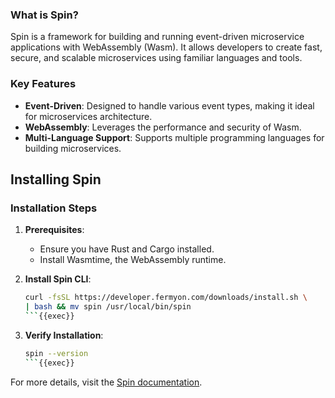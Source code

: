 ### What is Spin?

Spin is a framework for building and running event-driven microservice applications with WebAssembly (Wasm). It allows developers to create fast, secure, and scalable microservices using familiar languages and tools.

### Key Features
- **Event-Driven**: Designed to handle various event types, making it ideal for microservices architecture.
- **WebAssembly**: Leverages the performance and security of Wasm.
- **Multi-Language Support**: Supports multiple programming languages for building microservices.

## Installing Spin

### Installation Steps

1. **Prerequisites**:
   - Ensure you have Rust and Cargo installed.
   - Install Wasmtime, the WebAssembly runtime.

2. **Install Spin CLI**:
   ```sh
   curl -fsSL https://developer.fermyon.com/downloads/install.sh \
   | bash && mv spin /usr/local/bin/spin
   ```{{exec}}

3. **Verify Installation**:
   ```sh
   spin --version
   ```{{exec}}

For more details, visit the [Spin documentation](https://developer.fermyon.com/spin/v2/install).
